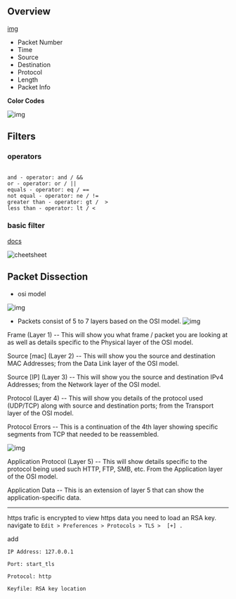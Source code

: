 ## Overview

[img](https://assets.tryhackme.com/additional/wireshark101/5.png)

- Packet Number
- Time
- Source
- Destination
- Protocol
- Length
- Packet Info

**Color Codes**

![img](https://assets.tryhackme.com/additional/wireshark101/6.png)

## Filters

### operators

```language

and - operator: and / &&
or - operator: or / ||
equals - operator: eq / ==
not equal - operator: ne / !=
greater than - operator: gt /  >
less than - operator: lt / <

```

### basic filter

[docs](https://wiki.wireshark.org/DisplayFilters)

![cheetsheet](https://cdn.comparitech.com/wp-content/uploads/2019/06/Wireshark-Cheat-Sheet-1.jpg)


## Packet Dissection

- osi model

![img](https://assets.tryhackme.com/additional/wireshark101/12.png)

- Packets consist of 5 to 7 layers based on the OSI model.
![img](https://assets.tryhackme.com/additional/wireshark101/13.png)

Frame (Layer 1) -- This will show you what frame / packet you are looking at as well as details specific to the Physical layer of the OSI model.

Source \[mac\] (Layer 2) -- This will show you the source and destination MAC Addresses; from the Data Link layer of the OSI model.

Source \[IP\] (Layer 3) -- This will show you the source and destination IPv4 Addresses; from the Network layer of the OSI model.

Protocol (Layer 4) -- This will show you details of the protocol used (UDP/TCP) along with source and destination ports; from the Transport layer of the OSI model.

Protocol Errors -- This is a continuation of the 4th layer showing specific segments from TCP that needed to be reassembled.

![img](https://assets.tryhackme.com/additional/wireshark101/18.png)

Application Protocol (Layer 5) -- This will show details specific to the protocol being used such HTTP, FTP, SMB, etc. From the Application layer of the OSI model.

Application Data -- This is an extension of layer 5 that can show the application-specific data.


***

https trafic is encrypted to view https data you need to load an RSA key. navigate to `Edit > Preferences > Protocols > TLS >  [+] .` 

add 

```
IP Address: 127.0.0.1

Port: start_tls

Protocol: http

Keyfile: RSA key location

```

